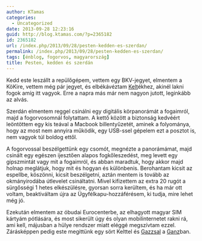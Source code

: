 ```yaml
---
author: KTamas
categories:
  - Uncategorized
date: 2013-09-28 12:23:16
guid: http://blog.ktamas.com/?p=2365182
id: 2365182
url: /index.php/2013/09/28/pesten-kedden-es-szerdan/
permalink: /index.php/2013/09/28/pesten-kedden-es-szerdan/
tags: [énblog, fogorvos, magyarország]
title: Pesten, kedden és szerdán
---
```


Kedd este leszállt a repülőgépem, vettem egy BKV-jegyet, elmentem a KöKire, vettem még pár jegyet, és elbékávéztam [Kelt](https://twitter.com/kelt)ékhez, akinél lakni fogok amíg itt vagyok. Erre a napra más már nem nagyon jutott, leginkább az alvás. 

Szerdán elmentem reggel csinálni egy digitális körpanorámát a fogaimról, majd a fogorvosomnál folytattam. A kettő között a biztonság kedvéért leöntöttem egy kis teával a Macbook billentyűzetét, aminek a folyománya, hogy az most nem annyira működik, egy USB-ssel gépelem ezt a posztot is, nem vagyok túl boldog ettől.

A fogorvossal beszélgettünk egy csomót, megnézte a panorámámat, majd csinált egy egészen ijesztően alapos fogkőleszedést, meg levett egy gipszmintát vagy mit a fogaimról, és abban maradtuk, hogy akkor majd holnap meglátjuk, hogy mit és hogyan és különbenis. Berohantam kicsit az espellbe, köszönni, kicsit beszélgetni, aztán mentem is tovább az okmányirodába útlevelet csináltatni. Mivel kifizettem az extra 20 rugót a sürgősségi 1 hetes elkészülésre, gyorsan sorra kerültem, és ha már ott voltam, beaktiváltam újra az Ügyfélkapu-hozzáférésem, ki tudja, mire lehet még jó.

Ezekután elmentem az óbudai Eurocenterbe, az elhagyott magyar SIM kártyám pótlására, és most sikerült úgy és olyan mobilinternetet rakni rá, ami kell, májusban a hülye rendszer miatt eléggé megszívtam ezzel. Zárásképpen pedig este megittünk egy sört Kelttel és [Gazzsal](http://twitter.com/gazs) a [Ganz](http://sorspecialista.hu/)ban.
